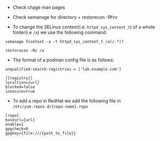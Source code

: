 
- Check chage man pages
- Check semanage for directory + restorecon -Rfvv


- To change the SELinux context(i.e. `httpd_sys_content_t`) of a whole folder(i.e `/a`) we use the following command:
```
semanage fcontext -a -t httpd_sys_content_t /a(/.*)?

restorecon -Rv /a
```



- The format of a podman config file is as follows:
```
unqualified-search-registries = ['lab.example.com']

[[registry]]
localtion={url}
blocked=false
insecure=true
```

- To add a repo in RedHat we add the following file in `/etc/yum.repos.d/{repo-name}.repo`
```
[repo]
baseurl={url}
enable=1
gpgcheck=0
gpgkey={file:///{path_to_file}}
```